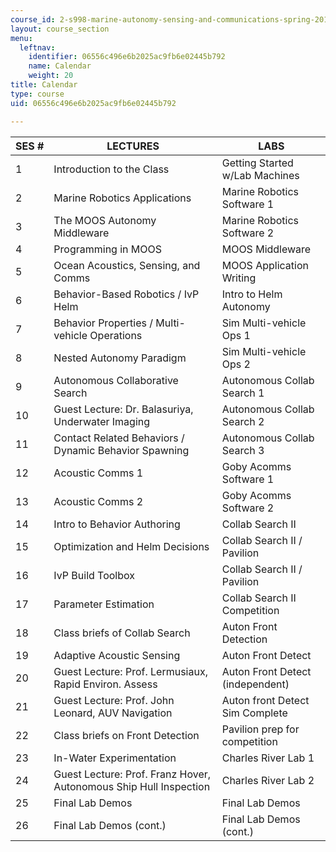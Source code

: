 ```yaml
---
course_id: 2-s998-marine-autonomy-sensing-and-communications-spring-2012
layout: course_section
menu:
  leftnav:
    identifier: 06556c496e6b2025ac9fb6e02445b792
    name: Calendar
    weight: 20
title: Calendar
type: course
uid: 06556c496e6b2025ac9fb6e02445b792

---
```


| SES # | LECTURES | LABS |
| --- | --- | --- |
| 1 | Introduction to the Class | Getting Started w/Lab Machines |
| 2 | Marine Robotics Applications | Marine Robotics Software 1 |
| 3 | The MOOS Autonomy Middleware | Marine Robotics Software 2 |
| 4 | Programming in MOOS | MOOS Middleware |
| 5 | Ocean Acoustics, Sensing, and Comms | MOOS Application Writing |
| 6 | Behavior-Based Robotics / IvP Helm | Intro to Helm Autonomy |
| 7 | Behavior Properties / Multi-vehicle Operations | Sim Multi-vehicle Ops 1 |
| 8 | Nested Autonomy Paradigm | Sim Multi-vehicle Ops 2 |
| 9 | Autonomous Collaborative Search | Autonomous Collab Search 1 |
| 10 | Guest Lecture: Dr. Balasuriya, Underwater Imaging | Autonomous Collab Search 2 |
| 11 | Contact Related Behaviors / Dynamic Behavior Spawning | Autonomous Collab Search 3 |
| 12 | Acoustic Comms 1 | Goby Acomms Software 1 |
| 13 | Acoustic Comms 2 | Goby Acomms Software 2 |
| 14 | Intro to Behavior Authoring | Collab Search II |
| 15 | Optimization and Helm Decisions | Collab Search II / Pavilion |
| 16 | IvP Build Toolbox | Collab Search II / Pavilion |
| 17 | Parameter Estimation | Collab Search II Competition |
| 18 | Class briefs of Collab Search | Auton Front Detection |
| 19 | Adaptive Acoustic Sensing | Auton Front Detect |
| 20 | Guest Lecture: Prof. Lermusiaux, Rapid Environ. Assess | Auton Front Detect (independent) |
| 21 | Guest Lecture: Prof. John Leonard, AUV Navigation | Auton front Detect Sim Complete |
| 22 | Class briefs on Front Detection | Pavilion prep for competition |
| 23 | In-Water Experimentation | Charles River Lab 1 |
| 24 | Guest Lecture: Prof. Franz Hover, Autonomous Ship Hull Inspection | Charles River Lab 2 |
| 25 | Final Lab Demos | Final Lab Demos |
| 26 | Final Lab Demos (cont.) | Final Lab Demos (cont.)